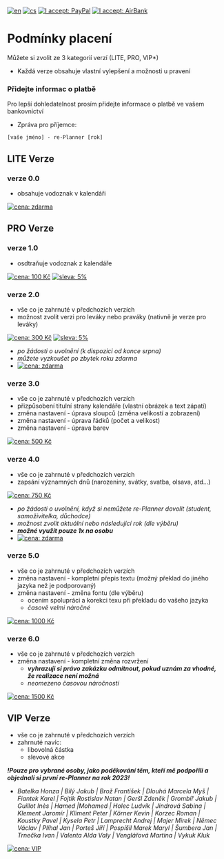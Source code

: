 [![en](https://img.shields.io/badge/lang-en-red.svg)](https://github.com/PepikVaio/reMarkable_re-Planner/blob/main/.github/PAYMENT.md)
[![cs](https://img.shields.io/badge/lang-cs-springgreen.svg)](https://github.com/PepikVaio/reMarkable_re-Planner/blob/main/.github/PAYMENT.cs.md)
[![I accept: PayPal](https://img.shields.io/badge/accept-PayPal-blue)](http://paypal.me/josefwajsar)
[![I accept: AirBank](https://img.shields.io/badge/accept-AirBankBank-green)](https://www.airbank.cz/)


# Podmínky placení

Můžete si zvolit ze 3 kategorií verzí (LITE, PRO, VIP*)
* Každá verze obsahuje vlastní vylepšení a možnosti u pravení

### Přidejte informac o platbě
Pro lepší dohledatelnost prosím přidejte informace o platbě ve vašem bankovnictví
* Zpráva pro příjemce:
```
[vaše jméno] - re-Planner [rok]
```


## LITE Verze

### verze 0.0
* obsahuje vodoznak v kalendáři

[![cena: zdarma](https://img.shields.io/badge/cena:-zdarma-green)](https://github.com/PepikVaio/reMarkable_re-Planner/releases)

## PRO Verze

### verze 1.0
* osdtraňuje vodoznak z kalendáře

[![cena: 100 Kč](https://img.shields.io/badge/cena:-100_Kč-green)](https://github.com/PepikVaio/reMarkable_re-Planner/blob/main/.github/PAYMENT_Currency/K%C4%8D/100%20K%C4%8D.png)
[![sleva: 5%](https://img.shields.io/badge/mám_slevový_kód:-5%25-blue)](https://www.etsy.com/listing/1643977396/re-planner-pro-verze-10?click_key=32b65a2bf3daa1b778be9c0ebd05baf96c0e3dee%3A1643977396&click_sum=61e443a2&ref=shop_home_active_2)

### verze 2.0
* vše co je zahrnuté v předchozích verzích
* možnost zvolit verzi pro leváky nebo praváky (nativně je verze pro leváky)

[![cena: 300 Kč](https://img.shields.io/badge/cena:-300_Kč-green)](https://github.com/PepikVaio/reMarkable_re-Planner/blob/main/.github/PAYMENT_Currency/K%C4%8D/300%20K%C4%8D.png)
[![sleva: 5%](https://img.shields.io/badge/mám_slevový_kód:-5%25-blue)](https://www.google.com/search?sca_esv=598520719&rlz=1C5CHFA_enCZ982CZ982&sxsrf=ACQVn0_P7kagm08srVNbBl98urCxbNWLFQ:1705307992179&q=300+cz+to+eur&spell=1&sa=X&ved=2ahUKEwjJwOyo_96DAxVghf0HHdJtCD4QBSgAegQIBxAC&biw=1787&bih=1012&dpr=1)


  * *po žádosti o uvolnění (k dispozici od konce srpna)*
  * *můžete vyzkoušet po zbytek roku zdarma*
  * [![cena: zdarma](https://img.shields.io/badge/cena:-zdarma-green)](mailto:Wajsar.Josef@hotmail.com?subject=re-Planner%20(akce%20konec%20srpna)&body=Dobrý%20den%20pane%20Wajsare,%0Avyužívám%20akci%20(k%20dispozici%20od%20konce%20srpna).%0A%0AProsím%20o%20zaslání%20re-Planneru%20(verze%202.0)%20na%20zbývající%20období%20roku.%0AMám%20zájem%20o%20verzi%20pro%20%5Bdoplňte%20-%20leváky,%20praváky%5D.%0A%0AVelice%20děkuji%20s%20pozdravem%20%5Bdoplňte%5D.)

### verze 3.0
* vše co je zahrnuté v předchozích verzích
* přizpůsobení titulní strany kalendáře (vlastní obrázek a text zápatí)
* změna nastavení - úprava sloupců (změna velikostí a zobrazení)
* změna nastavení - úprava řádků (počet a velikost)
* změna nastavení - úprava barev

[![cena: 500 Kč](https://img.shields.io/badge/cena:-500_Kč-green)](https://github.com/PepikVaio/reMarkable_re-Planner/blob/main/.github/PAYMENT_Currency/K%C4%8D/500%20K%C4%8D.png)

### verze 4.0
* vše co je zahrnuté v předchozích verzích
* zapsání významných dnů (narozeniny, svátky, svatba, olsava, atd...)

[![cena: 750 Kč](https://img.shields.io/badge/cena:-750_Kč-green)](https://github.com/PepikVaio/reMarkable_re-Planner/blob/main/.github/PAYMENT_Currency/K%C4%8D/750%20K%C4%8D.png)

  * *po žádosti o uvolnění, když si nemůžete re-Planner dovolit (student, samoživitelka, důchodce)*
  * *možnost zvolit aktuální nebo následující rok (dle výběru)*
  * ***možné využít pouze 1x na osobu***
  * [![cena: zdarma](https://img.shields.io/badge/cena:-zdarma-green)](mailto:Wajsar.Josef@hotmail.com?subject=re-Planner%20(akce%20student,%20samoživitelka,%20důchodce)&body=Dobrý%20den%20pane%20Wajsare,%0Avyužívám%20akci%20(student,%20samoživitelka,%20důchodce).%0A%0AProsím%20o%20kontaktování,%20abychom%20se%20mohli%20domluvit%20na%20úpravách.%0AAno,%20vím,%20že%20akce%20se%20dá%20využít%20pouze%201x%20na%20osobu.%0A%0AVelice%20děkuji%20s%20pozdravem%20%5Bdoplňte%5D.)



### verze 5.0
* vše co je zahrnuté v předchozích verzích
* změna nastavení - kompletní přepis textu (možný překlad do jiného jazyka než je podporovaný)
* změna nastavení - změna fontu (dle výběru)
  * ocením spolupráci a korekci texu při překladu do vašeho jazyka
  * *časově velmi náročné*

[![cena: 1000 Kč](https://img.shields.io/badge/cena:-1000_Kč-green)](https://github.com/PepikVaio/reMarkable_re-Planner/blob/main/.github/PAYMENT_Currency/K%C4%8D/1000%20K%C4%8D.png)

### verze 6.0
* vše co je zahrnuté v předchozích verzích
* změna nastavení - kompletní změna rozvržení
  * ***vyhrazuji si právo zakázku odmítnout, pokud uznám za vhodné, že realizace není možná***
  * *neomezeno časovou náročností*

[![cena: 1500 Kč](https://img.shields.io/badge/cena:-1500_Kč-green)](https://github.com/PepikVaio/reMarkable_re-Planner/blob/main/.github/PAYMENT_Currency/K%C4%8D/1500%20K%C4%8D.png)


## VIP Verze
* vše co je zahrnuté v předchozích verzích
* zahrnuté navíc:
  * libovolná částka
  * slevové akce

***!Pouze pro vybrané osoby, jako poděkování těm, kteří mě podpořili a objednali si první re-Planner na rok 2023!***
* *Batelka Honza | Bilý Jakub | Brož František | Dlouhá Marcela Myš | Fiantek Karel | Fojtik Rostislav Natan | Geršl Zdeněk | Grombíř Jakub | Guillot Inès | Hamed |Mohamed | Holec Ludvik | Jindrová Sabina | Klement Jaromír | Kliment Peter | Körner Kevin | Korzec Roman | Koustky Pavel | Kysela Petr | Lamprecht Andrej | Majer Mirek | Němec Václav | Plíhal Jan | Porteš Jiří | Pospíšil Marek Maryl | Šumbera Jan | Trnečka Ivan | Valenta Alda Valy | Venglářová Martina | Vykuk Kluk*

[![cena: VIP](https://img.shields.io/badge/cena:-V_I_P_*-yellow)](https://github.com/PepikVaio/reMarkable_re-Planner/blob/main/.github/PAYMENT_Currency/K%C4%8D/VIP.png)
